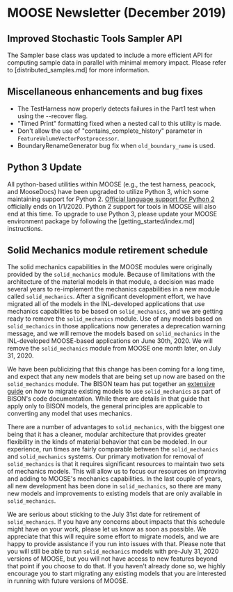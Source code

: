 # MOOSE Newsletter (December 2019)

## Improved Stochastic Tools Sampler API

The Sampler base class was updated to include a more efficient API for computing sample data in
parallel with minimal memory impact. Please refer to [distributed_samples.md] for more information.

## Miscellaneous enhancements and bug fixes

- The TestHarness now properly detects failures in the Part1 test when using the --recover flag.
- "Timed Print" formatting fixed when a nested call to this utility is made.
- Don't allow the use of "contains_complete_history" parameter in `FeatureVolumeVectorPostprocessor`.
- BoundaryRenameGenerator bug fix when `old_boundary_name` is used.

## Python 3 Update

All python-based utilities within MOOSE (e.g., the test harness, peacock, and MooseDocs) have
been upgraded to utilize Python 3, which some maintaining support for Python 2.
[Official language support for Python 2](https://www.python.org/doc/sunset-python-2/)
officially ends on 1/1/2020. Python 2 support for tools in MOOSE will also end at this time.
To upgrade to use Python 3, please update your MOOSE environment package by following the
[getting_started/index.md] instructions.

## Solid Mechanics module retirement schedule

The solid mechanics capabilities in the MOOSE modules were originally provided by the `solid_mechanics` module. Because of limitations with the architecture of the material models in that module, a decision was made several years to re-implement the mechanics capabilities in a new module called `solid_mechanics`. After a significant development effort, we have migrated all of the models in the INL-developed applications that use mechanics capabilities to be based on `solid_mechanics`, and we are getting ready to remove the `solid_mechanics` module. Use of any models based on `solid_mechanics` in those applications now generates a deprecation warning message, and we will remove the models based on `solid_mechanics` in the INL-developed MOOSE-based applications on June 30th, 2020. We will remove the `solid_mechanics` module from MOOSE one month later, on July 31, 2020.

We have been publicizing that this change has been coming for a long time, and expect that any new models that are being set up now are based on the `solid_mechanics` module. The BISON team has put together an [extensive guide](https://mooseframework.org/bison/tutorials/mechanics_conversion/conversion_guidelines.html) on how to migrate existing models to use `solid_mechanics` as part of BISON's code documentation. While there are details in that guide that apply only to BISON models, the general principles are applicable to converting any model that uses mechanics.

There are a number of advantages to `solid_mechanics`, with the biggest one being that it has a cleaner, modular architecture that provides greater flexibility in the kinds of material behavior that can be modeled. In our experience, run times are fairly comparable between the `solid_mechanics` and `solid_mechanics` systems. Our primary motivation for removal of `solid_mechanics` is that it requires significant resources to maintain two sets of mechanics models. This will allow us to focus our resources on improving and adding to MOOSE's mechanics capabilities. In the last couple of years, all new development has been done in `solid_mechanics`, so there are many new models and improvements to existing models that are only available in `solid_mechanics`.

We are serious about sticking to the July 31st date for retirement of `solid_mechanics`.  If you have any concerns about impacts that this schedule might have on your work, please let us know as soon as possible. We appreciate that this will require some effort to migrate models, and we are happy to provide assistance if you run into issues with that. Please note that you will still be able to run `solid_mechanics` models with pre-July 31, 2020 versions of MOOSE, but you will not have access to new features beyond that point if you choose to do that. If you haven't already done so, we highly encourage you to start migrating any existing models that you are interested in running with future versions of MOOSE.
